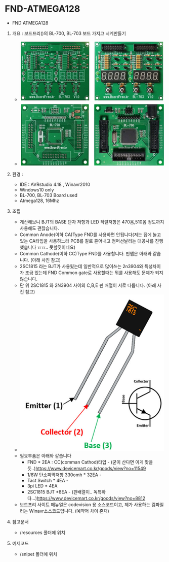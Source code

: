 # FND-ATMEGA128

- FND ATMEGA128

1. 개요 : 보드프리()의 BL-700, BL-703 보드 가지고 시계만들기
   - ![.](/img/bl703.png)
   - ![.](/img/lb700.png)
   
2. 환경 :
   - IDE : AVRstudio 4.18 , Winavr2010
   - Windows10 only
   - BL-700, BL-703 Board used
   - Atmega128, 16Mhz

3. 조립
   - 계산해보니 BJT의 BASE 단자 저항과 LED 직렬저항은 470옴,510옴 정도까지  사용해도 괜찮습니다.
   - Common Anode(이하 CA)Type FND를 사용하면 안됩니다(저는 집에 놀고있는 CA타입을 사용하느라 PCB를 칼로 뜯어내고 점퍼선날리는 대공사를 진행했습니다 ㅠㅠ.. 못할짓이네요)
   - Common Cathode(이하 CC)Type FND를 사용합니다. 핀맵은 아래와 같습니다. (아래 사진 참고)
   - 2SC1815 라는 BJT가 사용됬는데 일반적으로 많이쓰는 2n3904와 특성차이가 조금 있는데 FND Common gate로 사용할때는 뭐를 사용해도 문제가 되지 않습니다.
   - 단 위 2SC1815 와 2N3904 사이의 C,B,E 핀 배열이 서로 다릅니다. (아래 사진 참고)
   - ![.](/img/2SC1815-NPN-Transistor-Pinout.jpg)
   - 필요부품은 아래와 같습니다
     - FND * 2EA : CC(comman Cathod)타입 - (굳이 산다면 이게 맞을듯..)https://www.devicemart.co.kr/goods/view?no=11549
     - 1/8W 탄소피막저항 330omh * 32EA - 
     - Tact Switch * 4EA - 
     - 3pi LED * 4EA
     - 2SC1815 BJT *8EA - (핀배열이.. 독특하다...)https://www.devicemart.co.kr/goods/view?no=8812
   - 보드프리 사이트 메뉴얼은 codevision 용 소스코드이고, 제가 사용하는 컴파일러는 Winavr소스코드입니다. (예약어 차이 존재)

4. 참고문서
    - /resources 폴더에 위치

5. 예제코드
   - /snipet 폴더에 위치
